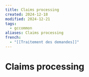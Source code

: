 ```yaml
---
title: Claims processing
created: 2024-12-18
modified: 2024-12-21
tags:
  - gccommon
aliases: Claims processing
french:
  - "[[Traitement des demandes]]"
---
```

# Claims processing

